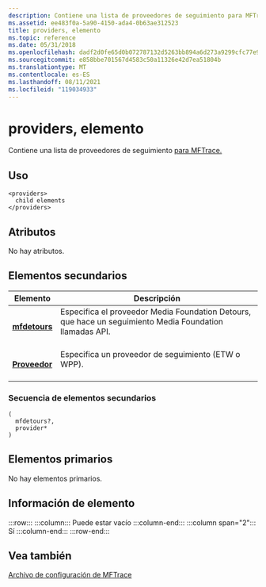 ```yaml
---
description: Contiene una lista de proveedores de seguimiento para MFTrace.
ms.assetid: ee483f0a-5a90-4150-ada4-0b63ae312523
title: providers, elemento
ms.topic: reference
ms.date: 05/31/2018
ms.openlocfilehash: dadf2d0fe65d0b072787132d5263bb894a6d273a9299cfc77e96fcff01d89170
ms.sourcegitcommit: e858bbe701567d4583c50a11326e42d7ea51804b
ms.translationtype: MT
ms.contentlocale: es-ES
ms.lasthandoff: 08/11/2021
ms.locfileid: "119034933"
---
```

# <a name="providers-element"></a>providers, elemento

Contiene una lista de proveedores de seguimiento [para MFTrace.](mftrace.md)

## <a name="usage"></a>Uso

``` syntax
<providers>
  child elements
</providers>
```

## <a name="attributes"></a>Atributos

No hay atributos.

## <a name="child-elements"></a>Elementos secundarios



| Elemento                                   | Descripción                                                                                                      |
|-------------------------------------------|------------------------------------------------------------------------------------------------------------------|
| [**mfdetours**](mfdetours.md)<br/> | Especifica el proveedor Media Foundation Detours, que hace un seguimiento Media Foundation llamadas API.<br/> <br/> |
| [**Proveedor**](provider.md)<br/>   | Especifica un proveedor de seguimiento (ETW o WPP).<br/> <br/>                                                  |



### <a name="child-element-sequence"></a>Secuencia de elementos secundarios

``` syntax
(
  mfdetours?, 
  provider*
)
```

## <a name="parent-elements"></a>Elementos primarios

No hay elementos primarios.

## <a name="element-information"></a>Información de elemento

:::row:::
    :::column:::
        Puede estar vacío
    :::column-end:::
    :::column span="2":::
        Sí
    :::column-end:::
:::row-end:::

## <a name="see-also"></a>Vea también

<dl> <dt>

[Archivo de configuración de MFTrace](mftrace-configuration-file.md)
</dt> </dl>

 

 




